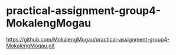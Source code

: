 # practical-assignment-group4-MokalengMogau
https://github.com/MokalengMogau/practical-assignment-group4-MokalengMogau.git
